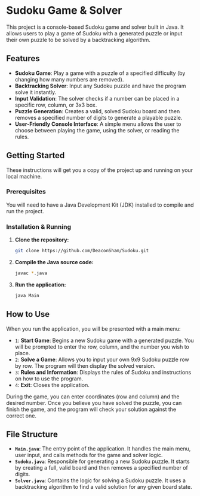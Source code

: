 # Sudoku Game & Solver

This project is a console-based Sudoku game and solver built in Java. It allows users to play a game of Sudoku with a generated puzzle or input their own puzzle to be solved by a backtracking algorithm.

## Features

*   **Sudoku Game**: Play a game with a puzzle of a specified difficulty (by changing how many numbers are removed).
*   **Backtracking Solver**: Input any Sudoku puzzle and have the program solve it instantly.
*   **Input Validation**: The solver checks if a number can be placed in a specific row, column, or 3x3 box.
*   **Puzzle Generation**: Creates a valid, solved Sudoku board and then removes a specified number of digits to generate a playable puzzle.
*   **User-Friendly Console Interface**: A simple menu allows the user to choose between playing the game, using the solver, or reading the rules.

## Getting Started

These instructions will get you a copy of the project up and running on your local machine.

### Prerequisites

You will need to have a Java Development Kit (JDK) installed to compile and run the project.

### Installation & Running

1.  **Clone the repository:**
    ```sh
    git clone https://github.com/DeaconSham/Sudoku.git
    ```
2.  **Compile the Java source code:**
    ```sh
    javac *.java
    ```
3.  **Run the application:**
    ```sh
    java Main
    ```

## How to Use

When you run the application, you will be presented with a main menu:

*   `1`: **Start Game**: Begins a new Sudoku game with a generated puzzle. You will be prompted to enter the row, column, and the number you wish to place.
*   `2`: **Solve a Game**: Allows you to input your own 9x9 Sudoku puzzle row by row. The program will then display the solved version.
*   `3`: **Rules and Information**: Displays the rules of Sudoku and instructions on how to use the program.
*   `4`: **Exit**: Closes the application.

During the game, you can enter coordinates (row and column) and the desired number. Once you believe you have solved the puzzle, you can finish the game, and the program will check your solution against the correct one.

## File Structure

*   **`Main.java`**: The entry point of the application. It handles the main menu, user input, and calls methods for the game and solver logic.
*   **`Sudoku.java`**: Responsible for generating a new Sudoku puzzle. It starts by creating a full, valid board and then removes a specified number of digits.
*   **`Solver.java`**: Contains the logic for solving a Sudoku puzzle. It uses a backtracking algorithm to find a valid solution for any given board state.
